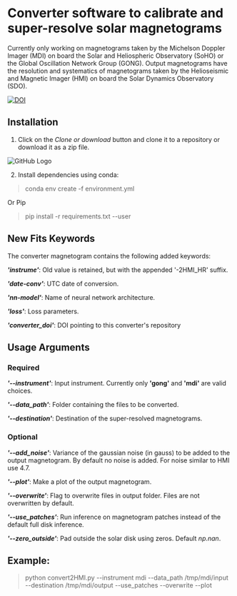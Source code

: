 # Converter software to calibrate and super-resolve solar magnetograms

Currently only working on magnetograms taken by the Michelson Doppler Imager (MDI) on board the Solar and Heliospheric Observatory (SoHO) or the Global Oscillation Network Group (GONG).  Output magnetograms have the resolution and systematics of magnetograms taken by the Helioseismic and Magnetic Imager (HMI) on board the Solar Dynamics Observatory (SDO).


[![DOI](https://zenodo.org/badge/DOI/10.5281/zenodo.3750372.svg)](https://doi.org/10.5281/zenodo.3750372)

## Installation

1. Click on the _Clone or download_ button and clone it to a repository or download it as a zip file.

![GitHub Logo](https://help.github.com/assets/images/help/repository/clone-repo-clone-url-button.png)

2. Install dependencies using conda:

> conda env create -f environment.yml

Or Pip

> pip install -r requirements.txt --user


## New Fits Keywords

The converter magnetogram contains the following added keywords:

***'instrume'***:  Old value is retained, but with the appended '-2HMI_HR' suffix.

***'date-conv'***:  UTC date of conversion.

***'nn-model'***:  Name of neural network architecture.

***'loss'***:  Loss parameters.

***'converter_doi'***: DOI pointing to this converter's repository

## Usage Arguments

### Required

***'--instrument'***: Input instrument.  Currently only **'gong'** and **'mdi'** are valid choices.

***'--data_path'***: Folder containing the files to be converted.

***'--destination'***: Destination of the super-resolved magnetograms.

### Optional

***'--add_noise'***: Variance of the gaussian noise (in gauss) to be added to the output magnetogram.  By default no noise is added.  For noise similar to HMI use 4.7.

***'--plot'***: Make a plot of the output magnetogram.

***'--overwrite'***: Flag to overwrite files in output folder.  Files are not overwritten by default.

***'--use_patches'***:  Run inference on magnetogram patches instead of the default full disk inference.

***'--zero_outside'***: Pad outside the solar disk using zeros.  Default *np.nan*.

## Example:
>python convert2HMI.py --instrument mdi --data_path /tmp/mdi/input --destination /tmp/mdi/output --use_patches --overwrite --plot
